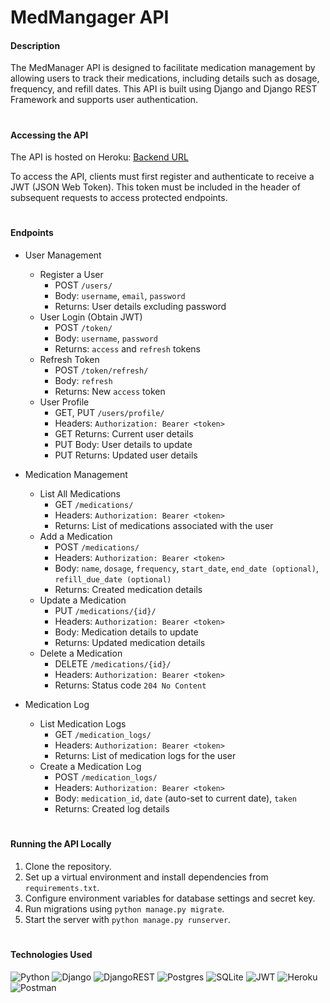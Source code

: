 # MedMangager API

#### Description 

The MedManager API is designed to facilitate medication management by allowing users to track their medications, including details such as dosage, frequency, and refill dates. This API is built using Django and Django REST Framework and supports user authentication.

#

#### Accessing the API

The API is hosted on Heroku:
<a href="">Backend URL</a>

To access the API, clients must first register and authenticate to receive a JWT (JSON Web Token). This token must be included in the header of subsequent requests to access protected endpoints.

<!-- **Base URL:** https://medmanager-api.herokuapp.com/ -->


#

#### Endpoints 

- User Management
  - Register a User
    - POST `/users/`
    - Body: `username`, `email`, `password`
    - Returns: User details excluding password
  - User Login (Obtain JWT)
    - POST `/token/`
    - Body: `username`, `password`
    - Returns: `access` and `refresh` tokens
  - Refresh Token
    - POST `/token/refresh/`
    - Body: `refresh`
    - Returns: New `access` token
  - User Profile
    - GET, PUT `/users/profile/`
    - Headers: `Authorization: Bearer <token>`
    - GET Returns: Current user details
    - PUT Body: User details to update
    - PUT Returns: Updated user details

- Medication Management
  - List All Medications
    - GET `/medications/`
    - Headers: `Authorization: Bearer <token>`
    - Returns: List of medications associated with the user
  - Add a Medication
    - POST `/medications/`
    - Headers: `Authorization: Bearer <token>`
    - Body: `name`, `dosage`, `frequency`, `start_date`, `end_date (optional)`, `refill_due_date (optional)`
    - Returns: Created medication details
  - Update a Medication
    - PUT `/medications/{id}/`
    - Headers: `Authorization: Bearer <token>`
    - Body: Medication details to update
    - Returns: Updated medication details
  - Delete a Medication
    - DELETE `/medications/{id}/`
    - Headers: `Authorization: Bearer <token>`
    - Returns: Status code `204 No Content`
- Medication Log
  - List Medication Logs
    - GET `/medication_logs/`
    - Headers: `Authorization: Bearer <token>`
    - Returns: List of medication logs for the user
  - Create a Medication Log
    - POST `/medication_logs/`
    - Headers: `Authorization: Bearer <token>`
    - Body: `medication_id`, `date` (auto-set to current date), `taken`
    - Returns: Created log details


#

#### Running the API Locally

1. Clone the repository.
2. Set up a virtual environment and install dependencies from `requirements.txt`.
3. Configure environment variables for database settings and secret key.
4. Run migrations using `python manage.py migrate`.
5. Start the server with `python manage.py runserver`.


#


#### Technologies Used 

![Python](https://img.shields.io/badge/python-3670A0?style=for-the-badge&logo=python&logoColor=ffdd54)
![Django](https://img.shields.io/badge/django-%23092E20.svg?style=for-the-badge&logo=django&logoColor=white)
![DjangoREST](https://img.shields.io/badge/DJANGO-REST-ff1709?style=for-the-badge&logo=django&logoColor=white&color=ff1709&labelColor=gray)
![Postgres](https://img.shields.io/badge/postgres-%23316192.svg?style=for-the-badge&logo=postgresql&logoColor=white)
![SQLite](https://img.shields.io/badge/sqlite-%2307405e.svg?style=for-the-badge&logo=sqlite&logoColor=white)
![JWT](https://img.shields.io/badge/JWT-black?style=for-the-badge&logo=JSON%20web%20tokens)
![Heroku](https://img.shields.io/badge/heroku-%23430098.svg?style=for-the-badge&logo=heroku&logoColor=white)
![Postman](https://img.shields.io/badge/Postman-FF6C37?style=for-the-badge&logo=postman&logoColor=white)
